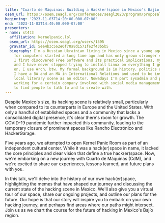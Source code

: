 ```yaml
---
title: "Cuarto de Máquinas: Building a Hack(er)space in Mexico's Bajío Region (and why you should too)"
osem_url: https://osem.seagl.org/conferences/seagl2023/program/proposals/988
beginning: '2023-11-03T14:20:00.000-07:00'
end: '2023-11-03T14:40:00.000-07:00'
presenters:
- name: st4t3
  affiliation: kernelpanic.lol
  osem_url: https://osem.seagl.org/users/1595
  gravatar_id: 5ee4b3c562e6f70a8d1571fe2f43b5b5
  biography: I'm a Russian Ukrainian living in Mexico since a young age. My passion
    for computers started a long time ago and has only grown stronger since. When
    I first discovered Free Software and its practical implications, my mind was blown
    and I have never stopped trying to install Linux on everything I get my hands
    on. I use Arch, btw. My formal background is in history, politics and literature.
    I have a BA and an MA in International Relations and used to be involved in the
    local literary scene as an editor. Nowadays I'm part sysadmin and part team manager
    working for a certain company involved with social media management. Always happy
    to find people to talk to and to create with.
---
```


Despite Mexico's size, its hacking scene is relatively small, particularly when compared to its counterparts in Europe and the United States. With only a handful of established spaces and a community that lacks a consolidated digital presence, it's clear there's room for growth. The COVID-19 pandemic further impacted this community, leading to the temporary closure of prominent spaces like Rancho Electrónico and HackerGarage.

Five years ago, we attempted to open Kernel Panic Room as part of an independent cultural center. While it was a hack(er)space in name, it lacked the core principles and clear vision that define a true hack(er)space. Now, we're embarking on a new journey with Cuarto de Máquinas (CdM), and we're excited to share our experiences, lessons learned, and future plans with you.

In this talk, we'll delve into the history of our own hack(er)space, highlighting the memes that have shaped our journey and discussing the current state of the hacking scene in Mexico. We'll also give you a virtual tour of our space, share our ongoing projects, and outline our plans for the future. Our hope is that our story will inspire you to embark on your own hacking journey, and perhaps find areas where our paths might intersect. Join us as we chart the course for the future of hacking in Mexico's Bajío region.
